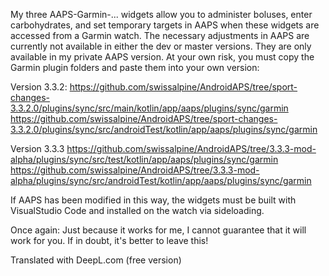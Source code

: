 My three AAPS-Garmin-... widgets allow you to administer boluses, enter carbohydrates, and set temporary targets in AAPS when these widgets are accessed from a Garmin watch.
The necessary adjustments in AAPS are currently not available in either the dev or master versions. They are only available in my private AAPS version.
At your own risk, you must copy the Garmin plugin folders and paste them into your own version:

Version 3.3.2:
https://github.com/swissalpine/AndroidAPS/tree/sport-changes-3.3.2.0/plugins/sync/src/main/kotlin/app/aaps/plugins/sync/garmin
https://github.com/swissalpine/AndroidAPS/tree/sport-changes-3.3.2.0/plugins/sync/src/androidTest/kotlin/app/aaps/plugins/sync/garmin

Version 3.3.3
https://github.com/swissalpine/AndroidAPS/tree/3.3.3-mod-alpha/plugins/sync/src/test/kotlin/app/aaps/plugins/sync/garmin
https://github.com/swissalpine/AndroidAPS/tree/3.3.3-mod-alpha/plugins/sync/src/androidTest/kotlin/app/aaps/plugins/sync/garmin

If AAPS has been modified in this way, the widgets must be built with VisualStudio Code and installed on the watch via sideloading.

Once again: Just because it works for me, I cannot guarantee that it will work for you. If in doubt, it's better to leave this!

Translated with DeepL.com (free version)

